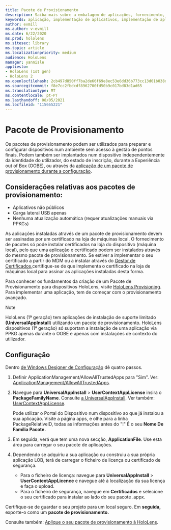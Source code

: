 ```yaml
---
title: Pacote de Provisionamento
description: Saiba mais sobre a embalagem de aplicações, fornecimento, implementação e implementação de aplicações empresariais para dispositivos HoloLens.
keywords: aplicação, implementação de aplicativos, implementação de aplicativos empresariais, provisionamento
author: evmill
ms.author: v-evmill
ms.date: 6/22/2020
ms.prod: hololens
ms.sitesec: library
ms.topic: article
ms.localizationpriority: medium
audience: HoloLens
manager: yannisle
appliesto:
- HoloLens (1st gen)
- HoloLens 2
ms.openlocfilehash: 2cb497d850ff7ba2de66f69e8ec53e6dd36b773cc13d01b038def8d539e3b0c1
ms.sourcegitcommit: f8e7cc2fbdcdf8962700fd50b9c017bd83d1ad65
ms.translationtype: MT
ms.contentlocale: pt-PT
ms.lasthandoff: 08/05/2021
ms.locfileid: "115665221"
---
```

# <a name="provisioning-package"></a>Pacote de Provisionamento

Os pacotes de provisionamento podem ser utilizados para preparar e configurar dispositivos num ambiente sem acesso à gestão de pontos finais. Podem também ser implantados num dispositivo independentemente da identidade do utilizador, do estado de inscrição, durante a Experiência out of Box (OOBE), ou através da [aplicação de um pacote de provisionamento durante a configuração](/hololens/hololens-provisioning##apply-a-provisioning-package-to-hololens-during-setup).

## <a name="provisioning-packages-considerations"></a>Considerações relativas aos pacotes de provisionamento:

* Aplicativos não públicos
* Carga lateral USB apenas
* Nenhuma atualização automática (requer atualizações manuais via PPKGs)

As aplicações instaladas através de um pacote de provisionamento devem ser assinadas por um certificado na loja de máquinas local. O fornecimento de pacotes só pode instalar certificados na loja do dispositivo (máquina local), pelo que uma aplicação e certificado podem ser instalados através do mesmo pacote de provisionamento. Se estiver a implementar o seu certificado a partir do MDM ou a instalar através do [Gestor de Certificados,](certificate-manager.md)certifique-se de que implementa o certificado na loja de máquinas local para assinar as aplicações instaladas desta forma.

Para conhecer os fundamentos da criação de um Pacote de Provisionamento para dispositivos HoloLens, visite [HoloLens Provisioning](/hololens/hololens-provisioning). Para implementar uma aplicação, tem de começar com o provisionamento avançado.

> [!NOTE]
> HoloLens (1ª geração) tem aplicações de instalação de suporte limitado **(UniversalAppInstall**) utilizando um pacote de provisionamento. HoloLens dispositivos (1ª geração) só suportam a instalação de uma aplicação via PPKG apenas durante o OOBE e apenas com instalações de contexto do utilizador.

## <a name="setup"></a>Configuração

Dentro [de Windows Designer de Configuração](https://www.microsoft.com/store/productId/9NBLGGH4TX22) dê quatro passos.

1. Definir ApplicationManagement/AllowAllTrustedApps para "Sim". Ver: [ApplicationManagement/AllowAllTrustedApps](/windows/client-management/mdm/policy-csp-applicationmanagement#applicationmanagement-allowalltrustedapps).

2. Navegue para **UniversalAppInstall**  >  **UserContextAppLicense** insira o **PackageFamilyName**. Consulte [a UniversalAppInstall](/windows/configuration/wcd/wcd-universalappinstall). Ver também: [UserContextAppLicense](/windows/configuration/wcd/wcd-universalappinstall#usercontextapplicense).

   Pode utilizar o Portal do Dispositivo num dispositivo ao que já instalou a sua aplicação. Visite a página apps, e olhe para a linha PackageRelativeID, todas as informações antes do "!" É o seu **Nome De Família Pacote.**

3. Em seguida, verá que tem uma nova secção, **ApplicationFile**. Use esta área para carregar o seu pacote de aplicações.

4. Dependendo se adquiriu a sua aplicação ou construiu a sua própria aplicação LOB, terá de carregar o ficheiro de licença ou certificado de segurança.

    - Para o ficheiro de licença: navegue para **UniversalAppInstall**  >  **UserContextAppLicence** e navegue até à localização da sua licença e faça o upload.
    - Para o ficheiro de segurança, navegue em **Certificados** e selecione o seu certificado para instalar ao lado do seu pacote .appx.

Certifique-se de guardar o seu projeto para um local seguro. Em **seguida,** exporte-o como um **pacote de provisionamento.**  

Consulte também: [Aplique o seu pacote de provisionamento à HoloLens](/hololens/hololens-provisioning#apply-a-provisioning-package-to-hololens-during-setup).

